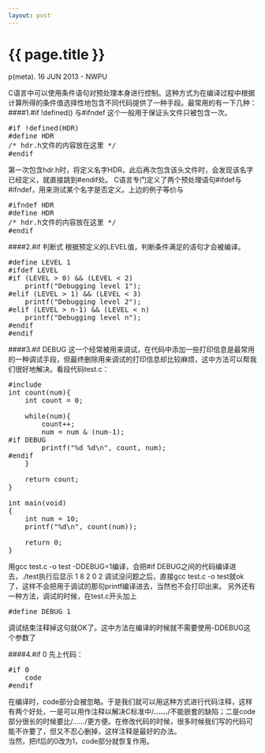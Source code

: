 ```yaml
---
layout: post
---
```


{{ page.title }}
======

p(meta). 16 JUN 2013 - NWPU

C语言中可以使用条件语句对预处理本身进行控制。这种方式为在编译过程中根据计算所得的条件值选择性地包含不同代码提供了一种手段。最常用的有一下几种：    
####1.#if !defined() 与#ifndef
这个一般用于保证头文件只被包含一次。

<pre>
#if !defined(HDR)
#define HDR
/* hdr.h文件的内容放在这里 */
#endif
</pre>

第一次包含hdr.h时，将定义名字HDR，此后再次包含该头文件时，会发现该名字已经定义，就直接跳到#endif处。
C语言专门定义了两个预处理语句#ifdef与#ifndef，用来测试某个名字是否定义。上边的例子等价与

<pre>
#ifndef HDR
#define HDR
/* hdr.h文件的内容放在这里 */
#endif
</pre>

####2.#if 判断式
根据预定义的LEVEL值，判断条件满足的语句才会被编译。

<pre>
#define LEVEL 1
#ifdef LEVEL
#if (LEVEL > 0) && (LEVEL < 2)
    printf("Debugging level 1");
#elif (LEVEL > 1) && (LEVEL < 3)
    printf("Debugging level 2");
#elif (LEVEL > n-1) && (LEVEL < n)
    printf("Debugging level n");
#endif
#endif
</pre>

####3.#if DEBUG
这一个经常被用来调试，在代码中添加一些打印信息是最常用的一种调试手段，但最终删除用来调试的打印信息却比较麻烦，这中方法可以帮我们很好地解决。看段代码test.c：

<pre>
#include <stdio.h>
int count(num){
    int count = 0;

    while(num){
        count++;
        num = num & (num-1);
#if DEBUG
        printf("%d %d\n", count, num);
#endif
    }

    return count;
}

int main(void)
{
    int num = 10;
    printf("%d\n", count(num));

    return 0;
}
</pre>

用gcc test.c -o test -DDEBUG=1编译，会把#if DEBUG之间的代码编译进去，./test执行后显示
1 8
2 0
2
调试没问题之后，直接gcc test.c -o test就ok了，这样不会把用于调试的那句printf编译进去，当然也不会打印出来。
另外还有一种方法，调试的时候，在test.c开头加上

<pre>
#define DEBUG 1
</pre>

调试结束注释掉这句就OK了。这中方法在编译的时候就不需要使用-DDEBUG这个参数了

####4.#if 0
先上代码：

<pre>
#if 0
    code
#endif
</pre>

在编译时，code部分会被忽略。于是我们就可以用这种方式进行代码注释，这样有两个好处，一是可以用作注释以解决C标准中/**......**/不能嵌套的缺陷；二是code部分很长的时候要比/*......*/更方便。在修改代码的时候，很多时候我们写的代码可能不许要了，但又不忍心删掉，这样注释是最好的办法。    
当然，把if后的0改为1，code部分就恢复作用。
